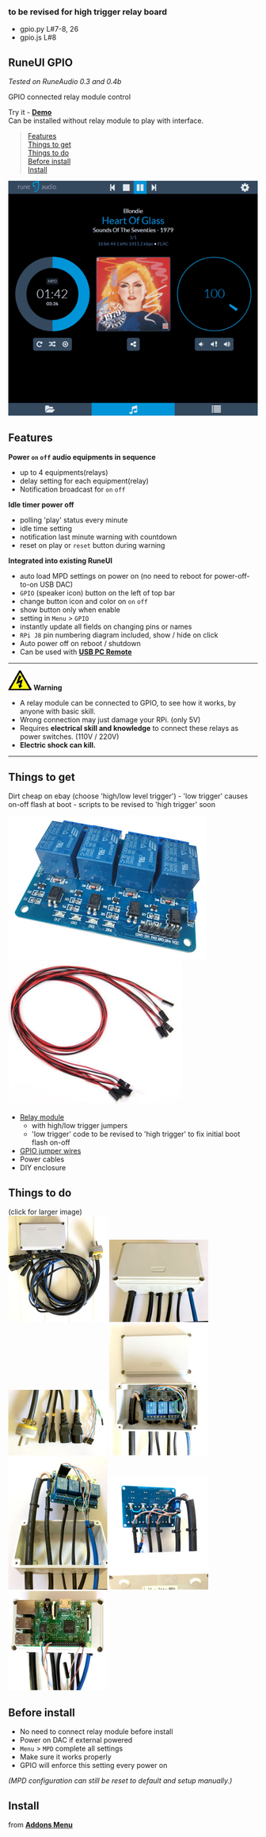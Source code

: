 ### to be revised for high trigger relay board
- gpio.py L#7-8, 26
- gpio.js L#8

RuneUI GPIO
---
_Tested on RuneAudio 0.3 and 0.4b_

GPIO connected relay module control  

Try it - [**Demo**](https://rern.github.io/RuneUI_GPIO/)  
Can be installed without relay module to play with interface.  

>[Features](#features)  
>[Things to get](#things-to-get)  
>[Things to do](#things-to-do)  
>[Before install](#before-install)  
>[Install](#install)  

![settings](https://github.com/rern/_assets/blob/master/RuneUI_GPIO/gpio.gif)  

Features
---

**Power `on` `off` audio equipments in sequence**
- up to 4 equipments(relays)
- delay setting for each equipment(relay)
- Notification broadcast for `on` `off`

**Idle timer power off**
- polling 'play' status every minute
- idle time setting
- notification last minute warning with countdown
- reset on play or `reset` button during warning

**Integrated into existing RuneUI**
- auto load MPD settings on power on (no need to reboot for power-off-to-on USB DAC)
- `GPIO` (speaker icon) button on the left of top bar
- change button icon and color on `on` `off`
- show button only when enable
- setting in `Menu` > `GPIO`
- instantly update all fields on changing pins or names
- `RPi J8` pin numbering diagram included, show / hide on click
- Auto power off on reboot / shutdown
- Can be used with [**USB PC Remote**](https://github.com/rern/Rune_USB_PC_Remote)

<hr>

![warning](https://github.com/rern/_assets/blob/master/RuneUI_GPIO/warning_el.png) **Warning**
- A relay module can be connected to GPIO, to see how it works, by anyone with basic skill.  
- Wrong connection may just damage your RPi. (only 5V)  
- Requires **electrical skill and knowledge** to connect these relays as power switches. (110V / 220V)  
- **Electric shock can kill.**  

<hr>

Things to get
---
Dirt cheap on ebay (choose 'high/low level trigger')
    - 'low trigger' causes on-off flash at boot
    - scripts to be revised to 'high trigger' soon

![relay](https://github.com/rern/_assets/blob/master/RuneUI_GPIO/relay.jpg)
![jumper](https://github.com/rern/_assets/blob/master/RuneUI_GPIO/jumper.jpg)

- [Relay module](https://www.ebay.com/sch/i.html?_from=R40&_trksid=p2055119.m570.l1313.TR0.TRC0.H0.Xrelay+low+high+trigger.TRS0&_nkw=relay+low+high+trigger&_sacat=0)
    - with high/low trigger jumpers
	- 'low trigger' code to be revised to 'high trigger' to fix initial boot flash on-off
- [GPIO jumper wires](http://www.ebay.com/sch/i.html?_from=R40&_trksid=p2047675.m570.l1313.TR0.TRC0.H0.X10pcs+2pin+jumper.TRS0&_nkw=10pcs+2pin+jumper&_sacat=0)
- Power cables
- DIY enclosure

Things to do
---
(click for larger image)  
[![1](https://github.com/rern/_assets/blob/master/RuneUI_GPIO/GPIOs/1.jpg)](https://github.com/rern/_assets/blob/master/RuneUI_GPIO/1.jpg?raw=1)
[![2](https://github.com/rern/_assets/blob/master/RuneUI_GPIO/GPIOs/2.jpg)](https://github.com/rern/_assets/blob/master/RuneUI_GPIO/2.jpg?raw=1)
[![3](https://github.com/rern/_assets/blob/master/RuneUI_GPIO/GPIOs/3.jpg)](https://github.com/rern/_assets/blob/master/RuneUI_GPIO/3.jpg?raw=1)
[![4](https://github.com/rern/_assets/blob/master/RuneUI_GPIO/GPIOs/4.jpg)](https://github.com/rern/_assets/blob/master/RuneUI_GPIO/4.jpg?raw=1)
[![5](https://github.com/rern/_assets/blob/master/RuneUI_GPIO/GPIOs/5.jpg)](https://github.com/rern/_assets/blob/master/RuneUI_GPIO/5.jpg?raw=1)
[![6](https://github.com/rern/_assets/blob/master/RuneUI_GPIO/GPIOs/6.jpg)](https://github.com/rern/_assets/blob/master/RuneUI_GPIO/6.jpg?raw=1)
[![7](https://github.com/rern/_assets/blob/master/RuneUI_GPIO/GPIOs/7.jpg)](https://github.com/rern/_assets/blob/master/RuneUI_GPIO/7.jpg?raw=1)

Before install
---
- No need to connect relay module before install
- Power on DAC if external powered
- `Menu` > `MPD` complete all settings
- Make sure it works properly
- GPIO will enforce this setting every power on

_(MPD configuration can still be reset to default and setup manually.)_

Install
---
from [**Addons Menu**](https://github.com/rern/RuneAudio_Addons)  
